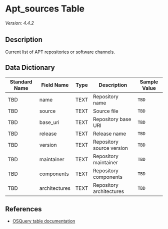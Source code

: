 # Apt_sources Table
###### Version: 4.4.2

## Description
Current list of APT repositories or software channels.

## Data Dictionary
|Standard Name|Field Name|Type|Description|Sample Value|
|---|---|---|---|---|
|TBD|name|TEXT|Repository name|`TBD`|
|TBD|source|TEXT|Source file|`TBD`|
|TBD|base_uri|TEXT|Repository base URI|`TBD`|
|TBD|release|TEXT|Release name|`TBD`|
|TBD|version|TEXT|Repository source version|`TBD`|
|TBD|maintainer|TEXT|Repository maintainer|`TBD`|
|TBD|components|TEXT|Repository components|`TBD`|
|TBD|architectures|TEXT|Repository architectures|`TBD`|

## References
* [OSQuery table documentation](https://osquery.io/schema/current#apt_sources)
